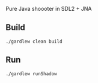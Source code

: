 Pure Java shoooter in SDL2 + JNA

## Build
```shell
./gardlew clean build
```

## Run
```shell
./gardlew runShadow
```
